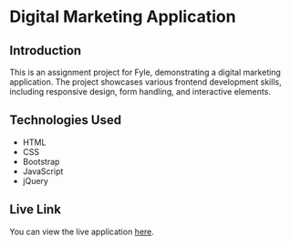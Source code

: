 # Digital Marketing Application

## Introduction
This is an assignment project for Fyle, demonstrating a digital marketing application. The project showcases various frontend development skills, including responsive design, form handling, and interactive elements.

## Technologies Used
- HTML
- CSS
- Bootstrap
- JavaScript
- jQuery

## Live Link
You can view the live application [here](https://sritharankalimuthu.github.io/Fyle-Assignment/).


